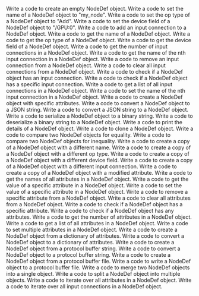 Write a code to create an empty NodeDef object.
Write a code to set the name of a NodeDef object to "my_node".
Write a code to set the op type of a NodeDef object to "Add".
Write a code to set the device field of a NodeDef object to "/GPU:0".
Write a code to add an input connection to a NodeDef object.
Write a code to get the name of a NodeDef object.
Write a code to get the op type of a NodeDef object.
Write a code to get the device field of a NodeDef object.
Write a code to get the number of input connections in a NodeDef object.
Write a code to get the name of the nth input connection in a NodeDef object.
Write a code to remove an input connection from a NodeDef object.
Write a code to clear all input connections from a NodeDef object.
Write a code to check if a NodeDef object has an input connection.
Write a code to check if a NodeDef object has a specific input connection.
Write a code to get a list of all input connections in a NodeDef object.
Write a code to set the name of the nth input connection in a NodeDef object.
Write a code to create a NodeDef object with specific attributes.
Write a code to convert a NodeDef object to a JSON string.
Write a code to convert a JSON string to a NodeDef object.
Write a code to serialize a NodeDef object to a binary string.
Write a code to deserialize a binary string to a NodeDef object.
Write a code to print the details of a NodeDef object.
Write a code to clone a NodeDef object.
Write a code to compare two NodeDef objects for equality.
Write a code to compare two NodeDef objects for inequality.
Write a code to create a copy of a NodeDef object with a different name.
Write a code to create a copy of a NodeDef object with a different op type.
Write a code to create a copy of a NodeDef object with a different device field.
Write a code to create a copy of a NodeDef object with a different input connection.
Write a code to create a copy of a NodeDef object with a modified attribute.
Write a code to get the names of all attributes in a NodeDef object.
Write a code to get the value of a specific attribute in a NodeDef object.
Write a code to set the value of a specific attribute in a NodeDef object.
Write a code to remove a specific attribute from a NodeDef object.
Write a code to clear all attributes from a NodeDef object.
Write a code to check if a NodeDef object has a specific attribute.
Write a code to check if a NodeDef object has any attributes.
Write a code to get the number of attributes in a NodeDef object.
Write a code to get a list of all attributes in a NodeDef object.
Write a code to set multiple attributes in a NodeDef object.
Write a code to create a NodeDef object from a dictionary of attributes.
Write a code to convert a NodeDef object to a dictionary of attributes.
Write a code to create a NodeDef object from a protocol buffer string.
Write a code to convert a NodeDef object to a protocol buffer string.
Write a code to create a NodeDef object from a protocol buffer file.
Write a code to write a NodeDef object to a protocol buffer file.
Write a code to merge two NodeDef objects into a single object.
Write a code to split a NodeDef object into multiple objects.
Write a code to iterate over all attributes in a NodeDef object.
Write a code to iterate over all input connections in a NodeDef object.